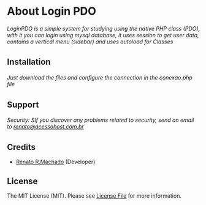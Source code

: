 # About Login PDO

###### LoginPDO is a simple system for studying using the native PHP class (PDO), with it you can login using mysql database, it uses session to get user data, contains a vertical menu (sidebar) and uses autoload for Classes

## Installation

###### Just download the files and configure the connection in the conexao.php file

## Support

###### Security:  SIf you discover any problems related to security, send an email to renato@acessohost.com.br

## Credits

- [Renato R.Machado](https://github.com/renatoribeiromachado) (Developer)

## License 

The MIT License (MIT). Please see [License File](https://github.com/renatoribeiromachado/Login-PDO/blob/master/LICENSE) for more information.
